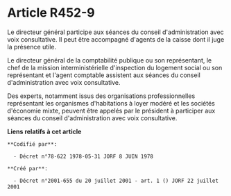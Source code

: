# Article R452-9

Le directeur général participe aux séances du conseil d'administration avec voix consultative. Il peut être accompagné
d'agents de la caisse dont il juge la présence utile.

Le directeur général de la comptabilité publique ou son représentant, le chef de la mission interministérielle d'inspection
du logement social ou son représentant et l'agent comptable assistent aux séances du conseil d'administration avec voix
consultative.

Des experts, notamment issus des organisations professionnelles représentant les organismes d'habitations à loyer modéré et
les sociétés d'économie mixte, peuvent être appelés par le président à participer aux séances du conseil d'administration
avec voix consultative.

**Liens relatifs à cet article**

	**Codifié par**:

	  - Décret n°78-622 1978-05-31 JORF 8 JUIN 1978

	**Créé par**:

	  - Décret n°2001-655 du 20 juillet 2001 - art. 1 () JORF 22 juillet 2001
